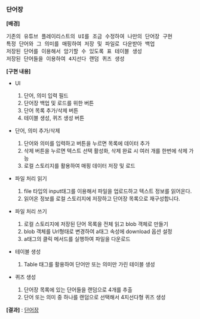 ### 단어장

**[배경]** 

<pre>
기존의 유튜브 플레이리스트의 UI를 조금 수정하여 나만의 단어장 구현
특정 단어와 그 의미를 매핑하여 저장 및 파일로 다운받아 백업
저장된 단어를 이용해서 암기할 수 있도록 표 테이블 생성
저장된 단어들을 이용하여 4지선다 랜덤 퀴즈 생성
</pre>
 
**[구현 내용]**
- UI
    1. 단어, 의미 입력 필드
    2. 단어장 백업 및 로드를 위한 버튼
    3. 단어 목록 추가/삭제 버튼
    4. 테이블 생성, 퀴즈 생성 버튼

- 단어, 의미 추가/삭제
    1. 단어와 의미를 입력하고 버튼을 누르면 목록에 데이터 추가
    2. 삭제 버튼을 누르면 텍스트 선택 활성화, 삭제 완료 시 여러 개를 한번에 삭제 가능
    3. 로컬 스토리지를 활용하여 매핑 데이터 저장 및 로드

- 파일 처리 읽기
    1. file 타입의 input태그를 이용해서 파일을 업로드하고 텍스트 정보를 읽어온다.
    2. 읽어온 정보를 로컬 스토리지에 저장하고 단어장 목록으로 재구성합니다.

- 파일 처리 쓰기
    1. 로컬 스토리지에 저장된 단어 목록을 전체 읽고 blob 객체로 만들기
    1. blob 객체를 Url형태로 변경하여 a태그 속성에 download 옵션 설정
    2. a태그의 클릭 메서드를 실행하여 파일을 다운로드

- 테이블 생성
    1. Table 태그를 활용하여 단어만 또는 의미만 가린 테이블 생성

- 퀴즈 생성
    1. 단어장 목록에 있는 단어들을 랜덤으로 4개를 추출
    2. 단어 또는 의미 중 하나를 랜덤으로 선택해서 4지선다형 퀴즈 생성

**[결과]** : [단어장](http://eropick.github.io/solo_project/ProjectVoca/vocaList.html)
